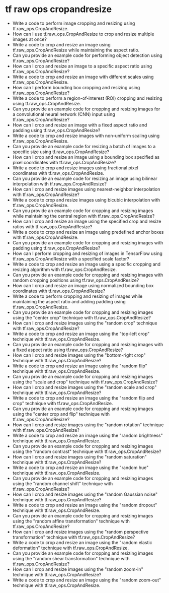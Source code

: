 # tf raw ops cropandresize

- Write a code to perform image cropping and resizing using tf.raw_ops.CropAndResize.
- How can I use tf.raw_ops.CropAndResize to crop and resize multiple images at once?
- Write a code to crop and resize an image using tf.raw_ops.CropAndResize while maintaining the aspect ratio.
- Can you provide an example code for performing object detection using tf.raw_ops.CropAndResize?
- How can I crop and resize an image to a specific aspect ratio using tf.raw_ops.CropAndResize?
- Write a code to crop and resize an image with different scales using tf.raw_ops.CropAndResize.
- How can I perform bounding box cropping and resizing using tf.raw_ops.CropAndResize?
- Write a code to perform a region-of-interest (ROI) cropping and resizing using tf.raw_ops.CropAndResize.
- Can you provide an example code for cropping and resizing images for a convolutional neural network (CNN) input using tf.raw_ops.CropAndResize?
- How can I crop and resize an image with a fixed aspect ratio and padding using tf.raw_ops.CropAndResize?
- Write a code to crop and resize images with non-uniform scaling using tf.raw_ops.CropAndResize.
- Can you provide an example code for resizing a batch of images to a specific size using tf.raw_ops.CropAndResize?
- How can I crop and resize an image using a bounding box specified as pixel coordinates with tf.raw_ops.CropAndResize?
- Write a code to crop and resize images using fractional pixel coordinates with tf.raw_ops.CropAndResize.
- Can you provide an example code for resizing an image using bilinear interpolation with tf.raw_ops.CropAndResize?
- How can I crop and resize images using nearest-neighbor interpolation with tf.raw_ops.CropAndResize?
- Write a code to crop and resize images using bicubic interpolation with tf.raw_ops.CropAndResize.
- Can you provide an example code for cropping and resizing images while maintaining the central region with tf.raw_ops.CropAndResize?
- How can I crop and resize an image using the specified crop and resize ratios with tf.raw_ops.CropAndResize?
- Write a code to crop and resize an image using predefined anchor boxes with tf.raw_ops.CropAndResize.
- Can you provide an example code for cropping and resizing images with padding using tf.raw_ops.CropAndResize?
- How can I perform cropping and resizing of images in TensorFlow using tf.raw_ops.CropAndResize with a specified scale factor?
- Write a code to crop and resize an image using a specific cropping and resizing algorithm with tf.raw_ops.CropAndResize.
- Can you provide an example code for cropping and resizing images with random cropping positions using tf.raw_ops.CropAndResize?
- How can I crop and resize an image using normalized bounding box coordinates with tf.raw_ops.CropAndResize?
- Write a code to perform cropping and resizing of images while maintaining the aspect ratio and adding padding using tf.raw_ops.CropAndResize.
- Can you provide an example code for cropping and resizing images using the "center crop" technique with tf.raw_ops.CropAndResize?
- How can I crop and resize images using the "random crop" technique with tf.raw_ops.CropAndResize?
- Write a code to crop and resize an image using the "top-left crop" technique with tf.raw_ops.CropAndResize.
- Can you provide an example code for cropping and resizing images with a fixed aspect ratio using tf.raw_ops.CropAndResize?
- How can I crop and resize images using the "bottom-right crop" technique with tf.raw_ops.CropAndResize?
- Write a code to crop and resize an image using the "random flip" technique with tf.raw_ops.CropAndResize.
- Can you provide an example code for cropping and resizing images using the "scale and crop" technique with tf.raw_ops.CropAndResize?
- How can I crop and resize images using the "random scale and crop" technique with tf.raw_ops.CropAndResize?
- Write a code to crop and resize an image using the "random flip and crop" technique with tf.raw_ops.CropAndResize.
- Can you provide an example code for cropping and resizing images using the "center crop and flip" technique with tf.raw_ops.CropAndResize?
- How can I crop and resize images using the "random rotation" technique with tf.raw_ops.CropAndResize?
- Write a code to crop and resize an image using the "random brightness" technique with tf.raw_ops.CropAndResize.
- Can you provide an example code for cropping and resizing images using the "random contrast" technique with tf.raw_ops.CropAndResize?
- How can I crop and resize images using the "random saturation" technique with tf.raw_ops.CropAndResize?
- Write a code to crop and resize an image using the "random hue" technique with tf.raw_ops.CropAndResize.
- Can you provide an example code for cropping and resizing images using the "random channel shift" technique with tf.raw_ops.CropAndResize?
- How can I crop and resize images using the "random Gaussian noise" technique with tf.raw_ops.CropAndResize?
- Write a code to crop and resize an image using the "random dropout" technique with tf.raw_ops.CropAndResize.
- Can you provide an example code for cropping and resizing images using the "random affine transformation" technique with tf.raw_ops.CropAndResize?
- How can I crop and resize images using the "random perspective transformation" technique with tf.raw_ops.CropAndResize?
- Write a code to crop and resize an image using the "random elastic deformation" technique with tf.raw_ops.CropAndResize.
- Can you provide an example code for cropping and resizing images using the "random shear transformation" technique with tf.raw_ops.CropAndResize?
- How can I crop and resize images using the "random zoom-in" technique with tf.raw_ops.CropAndResize?
- Write a code to crop and resize an image using the "random zoom-out" technique with tf.raw_ops.CropAndResize.